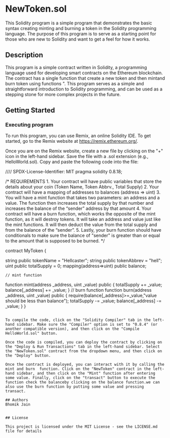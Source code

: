 # NewToken.sol

This Solidity program is a simple  program that demonstrates the basic syntax creating minting and burning a token in  the Solidity programming language. The purpose of this program is to serve as a starting point for those who are new to Solidity and want to get a feel for how it works.

## Description

This program is a simple contract written in Solidity, a programming language used for developing smart contracts on the Ethereum blockchain. The contract has a single function that create a new token and then mintand burn  token using  functions ". This program serves as a simple and straightforward introduction to Solidity programming, and can be used as a stepping stone for more complex projects in the future.

## Getting Started

### Executing program

To run this program, you can use Remix, an online Solidity IDE. To get started, go to the Remix website at https://remix.ethereum.org/.

Once you are on the Remix website, create a new file by clicking on the "+" icon in the left-hand sidebar. Save the file with a .sol extension (e.g., HelloWorld.sol). Copy and paste the following code into the file:

//// SPDX-License-Identifier: MIT
pragma solidity 0.8.18;

/*
       REQUIREMENTS
    1. Your contract will have public variables that store the details about your coin (Token Name, Token Abbrv., Total Supply)
    2. Your contract will have a mapping of addresses to balances (address => uint)
    3. You will have a mint function that takes two parameters: an address and a value. 
       The function then increases the total supply by that number and increases the balance 
       of the “sender” address by that amount
    4. Your contract will have a burn function, which works the opposite of the mint function, as it will destroy tokens. 
       It will take an address and value just like the mint functions. It will then deduct the value from the total supply 
       and from the balance of the “sender”.
    5. Lastly, your burn function should have conditionals to make sure the balance of "sender" is greater than or equal 
       to the amount that is supposed to be burned.
*/

contract MyToken {

string public tokenName = "Hellcaster";
string public tokenAbbrev = "hell";
uint public totalSupply = 0;
mapping(address=>uint) public balance;

    // mint function
function mint(address _address, uint _value) public {
    totalSupply += _value;
    balance[_address] += _value;
}
    // burn function
function burn(address _address, uint _value) public {
require(balance[_address]>=_value,"value should be less than balance");
    totalSupply -= _value;
    balance[_address] -= _value;
}
}
```

To compile the code, click on the "Solidity Compiler" tab in the left-hand sidebar. Make sure the "Compiler" option is set to "0.8.4" (or another compatible version), and then click on the "Compile HelloWorld.sol" button.

Once the code is compiled, you can deploy the contract by clicking on the "Deploy & Run Transactions" tab in the left-hand sidebar. Select the "NewToken.sol" contract from the dropdown menu, and then click on the "Deploy" button.

Once the contract is deployed, you can interact with it by calling the mint and burn  function. Click on the "NewToken" contract in the left-hand sidebar, and then click on the "Mint" function after entering some value. Finally, click on the "transact" button to execute the function check the balanceby clicking on the balance function.we can also use the burn function by putting some value and pressing transact.

## Authors
Bhomik Jain


## License

This project is licensed under the MIT License - see the LICENSE.md file for details
